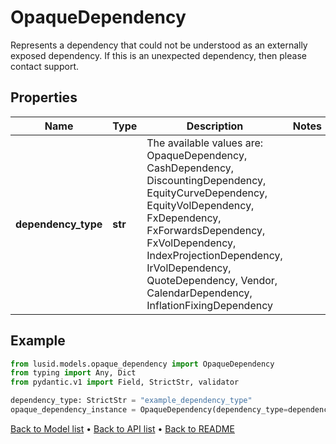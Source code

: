 # OpaqueDependency

Represents a dependency that could not be understood as an externally exposed dependency.  If this is an unexpected dependency, then please contact support.
## Properties
Name | Type | Description | Notes
------------ | ------------- | ------------- | -------------
**dependency_type** | **str** | The available values are: OpaqueDependency, CashDependency, DiscountingDependency, EquityCurveDependency, EquityVolDependency, FxDependency, FxForwardsDependency, FxVolDependency, IndexProjectionDependency, IrVolDependency, QuoteDependency, Vendor, CalendarDependency, InflationFixingDependency | 
## Example

```python
from lusid.models.opaque_dependency import OpaqueDependency
from typing import Any, Dict
from pydantic.v1 import Field, StrictStr, validator

dependency_type: StrictStr = "example_dependency_type"
opaque_dependency_instance = OpaqueDependency(dependency_type=dependency_type)

```

[Back to Model list](../README.md#documentation-for-models) &#8226; [Back to API list](../README.md#documentation-for-api-endpoints) &#8226; [Back to README](../README.md)

